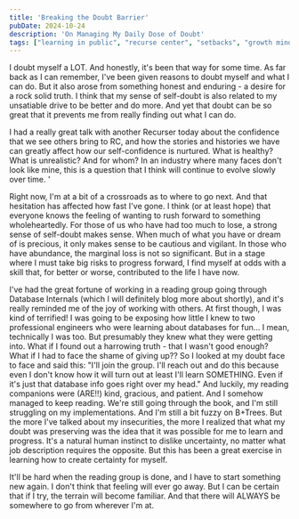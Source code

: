```yaml
---
title: 'Breaking the Doubt Barrier'
pubDate: 2024-10-24
description: 'On Managing My Daily Dose of Doubt'
tags: ["learning in public", "recurse center", "setbacks", "growth mindset", "doubt"]
---
```


I doubt myself a LOT. And honestly, it's been that way for some time. As far back as I can remember, I've been given reasons to doubt myself and what I can do. But it also arose from something honest and enduring - a desire for a rock solid truth. I think that my sense of self-doubt is also related to my unsatiable drive to be better and do more. And yet that doubt can be so great that it prevents me from really finding out what I can do.

I had a really great talk with another Recurser today about the confidence that we see others bring to RC, and how the stories and histories we have can greatly affect how our self-confidence is nurtured. What is healthy? What is unrealistic? And for whom? In an industry where many faces don't look like mine, this is a question that I think will continue to evolve slowly over time. '

Right now, I'm at a bit of a crossroads as to where to go next. And that hesitation has affected how fast I've gone. I think (or at least hope) that everyone knows the feeling of wanting to rush forward to something wholeheartedly. For those of us who have had too much to lose, a strong sense of self-doubt makes sense. When much of what you have or dream of is precious, it only makes sense to be cautious and vigilant. In those who have abundance, the marginal loss is not so significant. But in a stage where I must take big risks to progress forward, I find myself at odds with a skill that, for better or worse, contributed to the life I have now. 

I've had the great fortune of working in a reading group going through Database Internals (which I will definitely blog more about shortly), and it's really reminded me of the joy of working with others. At first though, I was kind of terrified! I was going to be exposing how little I knew to two professional engineers who were learning about databases for fun... I mean, technically I was too. But presumably they knew what they were getting into. What if I found out a harrowing truth - that I wasn't good enough? What if I had to face the shame of giving up?? So I looked at my doubt face to face and said this: "I'll join the group. I'll reach out and do this because even I don't know how it will turn out at least I'll learn SOMETHING. Even if it's just that database info goes right over my head." And luckily, my reading companions were (ARE!!) kind, gracious, and patient. And I somehow managed to keep reading. We're still going through the book, and I'm still struggling on my implementations. And I'm still a bit fuzzy on B+Trees. But the more I've talked about my insecurities, the more I realized that what my doubt was preserving was the idea that it was possible for me to learn and progress. It's a natural human instinct to dislike uncertainty, no matter what job description requires the opposite. But this has been a great exercise in learning how to create certainty for myself.

It'll be hard when the reading group is done, and I have to start something new again. I don't think that feeling will ever go away. But I can be certain that if I try, the terrain will become familiar. And that there will ALWAYS be somewhere to go from wherever I'm at.